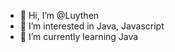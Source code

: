 - 👋 Hi, I’m @Luythen
- 👀 I’m interested in Java, Javascript
- 🌱 I’m currently learning Java

<!---
Luythen/Luythen is a ✨ special ✨ repository because its `README.md` (this file) appears on your GitHub profile.
You can click the Preview link to take a look at your changes.
--->
